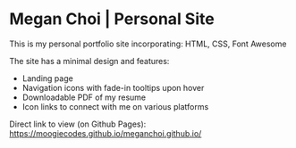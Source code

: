 # Megan Choi | Personal Site 

This is my personal portfolio site incorporating: HTML, CSS, Font Awesome

The site has a minimal design and features:
- Landing page
- Navigation icons with fade-in tooltips upon hover
- Downloadable PDF of my resume 
- Icon links to connect with me on various platforms 

Direct link to view (on Github Pages): https://moogiecodes.github.io/meganchoi.github.io/
